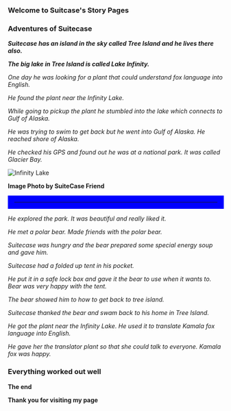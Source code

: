 ### Welcome to Suitcase's Story Pages

### Adventures of Suitecase

**_Suitecase has an island in the sky called Tree Island and he lives there also._**

**_The big lake  in Tree Island is called Lake Infinity._**

_One day he was looking for a plant that could understand fox language into English._ 

_He found the plant near the Infinity Lake._

_While going to pickup the plant he stumbled into the lake which connects to Gulf of Alaska._ 

_He was trying to swim to get back but he went into Gulf of Alaska. He reached shore of Alaska._

_He checked his GPS and found out he was at a national park. It was called Glacier Bay._

![Infinity Lake]("InfinityLakeAlaska.svg")

<b>Image Photo by SuiteCase Friend</b>

<hr style="border:15px solid blue">

_He explored the park.  It was beautiful and really liked it._  

_He met a polar bear. Made  friends with the polar bear._  

_Suitecase was hungry and the bear prepared  some special energy soup and gave him._ 

_Suitecase had a folded up tent in his pocket._ 

_He put it in a safe lock box and gave it the bear to use when it wants to. Bear was very happy with the tent._


_The bear showed him to how to get back to tree island._

_Suitecase thanked the bear and swam back to his home in Tree Island._

_He got the plant near the Infinity Lake. He used it to translate Kamala fox language into English._

_He gave her the translator plant so that she could talk to everyone. Kamala fox was happy._

### Everything worked out well

**The end**

**Thank you for visiting my page**
